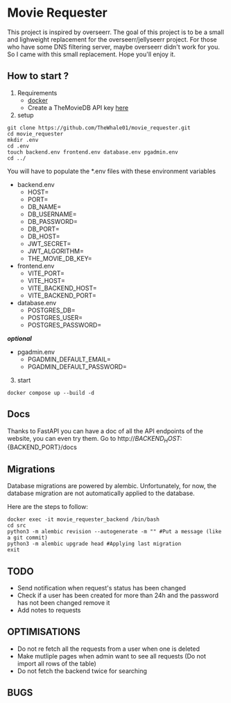 # Movie Requester
This project is inspired by overseerr.
The goal of this project is to be a small and lighweight replacement
for the overseerr/jellyseerr project. For those who have some DNS filtering
server, maybe overseerr didn't work for you. So I came with this small
replacement. Hope you'll enjoy it.

## How to start ?
1) Requirements
	- [docker](https://www.docker.com/)
    - Create a TheMovieDB API key [here](https://developer.themoviedb.org/docs/getting-started)
2) setup
```shell
git clone https://github.com/TheWhale01/movie_requester.git
cd movie_requester
mkdir .env
cd .env
touch backend.env frontend.env database.env pgadmin.env
cd ../
```
You will have to populate the *.env files with these environment variables
- backend.env
	- HOST=
	- PORT=
	- DB_NAME=
	- DB_USERNAME=
	- DB_PASSWORD=
	- DB_PORT=
	- DB_HOST=
    - JWT_SECRET=
    - JWT_ALGORITHM=
    - THE_MOVIE_DB_KEY=
- frontend.env
	- VITE_PORT=
	- VITE_HOST=
	- VITE_BACKEND_HOST=
	- VITE_BACKEND_PORT=
- database.env
	- POSTGRES_DB=
	- POSTGRES_USER=
	- POSTGRES_PASSWORD=

***optional***
- pgadmin.env
	- PGADMIN_DEFAULT_EMAIL=
	- PGADMIN_DEFAULT_PASSWORD=
3) start
```shell
docker compose up --build -d
```
## Docs
Thanks to FastAPI you can have a doc of all the API endpoints
of the website, you can even try them. Go to http://${BACKEND_HOST}:${BACKEND_PORT}/docs 

## Migrations
Database migrations are powered by alembic.
Unfortunately, for now, the database migration are not automatically applied to
the database.

Here are the steps to follow:

```shell
docker exec -it movie_requester_backend /bin/bash
cd src
python3 -m alembic revision --autogenerate -m "" #Put a message (like a git commit)
python3 -m alembic upgrade head #Applying last migration
exit
```

## TODO
- Send notification when request's status has been changed
- Check if a user has been created for more than 24h and the password has not been changed remove it
- Add notes to requests

## OPTIMISATIONS
- Do not re fetch all the requests from a user when one is deleted
- Make mutliple pages when admin want to see all requests (Do not import all rows of the table)
- Do not fetch the backend twice for searching

## BUGS